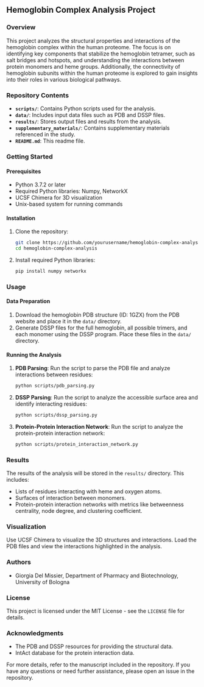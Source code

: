 ## Hemoglobin Complex Analysis Project

### Overview
This project analyzes the structural properties and interactions of the hemoglobin complex within the human proteome. The focus is on identifying key components that stabilize the hemoglobin tetramer, such as salt bridges and hotspots, and understanding the interactions between protein monomers and heme groups. Additionally, the connectivity of hemoglobin subunits within the human proteome is explored to gain insights into their roles in various biological pathways.

### Repository Contents
- **`scripts/`**: Contains Python scripts used for the analysis.
- **`data/`**: Includes input data files such as PDB and DSSP files.
- **`results/`**: Stores output files and results from the analysis.
- **`supplementary_materials/`**: Contains supplementary materials referenced in the study.
- **`README.md`**: This readme file.

### Getting Started

#### Prerequisites
- Python 3.7.2 or later
- Required Python libraries: Numpy, NetworkX
- UCSF Chimera for 3D visualization
- Unix-based system for running commands

#### Installation
1. Clone the repository:
   ```sh
   git clone https://github.com/yourusername/hemoglobin-complex-analysis.git
   cd hemoglobin-complex-analysis
   ```
2. Install required Python libraries:
   ```sh
   pip install numpy networkx
   ```

### Usage

#### Data Preparation
1. Download the hemoglobin PDB structure (ID: 1GZX) from the PDB website and place it in the `data/` directory.
2. Generate DSSP files for the full hemoglobin, all possible trimers, and each monomer using the DSSP program. Place these files in the `data/` directory.

#### Running the Analysis
1. **PDB Parsing**: Run the script to parse the PDB file and analyze interactions between residues:
   ```sh
   python scripts/pdb_parsing.py
   ```
2. **DSSP Parsing**: Run the script to analyze the accessible surface area and identify interacting residues:
   ```sh
   python scripts/dssp_parsing.py
   ```
3. **Protein-Protein Interaction Network**: Run the script to analyze the protein-protein interaction network:
   ```sh
   python scripts/protein_interaction_network.py
   ```

### Results
The results of the analysis will be stored in the `results/` directory. This includes:
- Lists of residues interacting with heme and oxygen atoms.
- Surfaces of interaction between monomers.
- Protein-protein interaction networks with metrics like betweenness centrality, node degree, and clustering coefficient.

### Visualization
Use UCSF Chimera to visualize the 3D structures and interactions. Load the PDB files and view the interactions highlighted in the analysis.

### Authors
- Giorgia Del Missier, Department of Pharmacy and Biotechnology, University of Bologna

### License
This project is licensed under the MIT License - see the `LICENSE` file for details.

### Acknowledgments
- The PDB and DSSP resources for providing the structural data.
- IntAct database for the protein interaction data.

For more details, refer to the manuscript included in the repository. If you have any questions or need further assistance, please open an issue in the repository.
